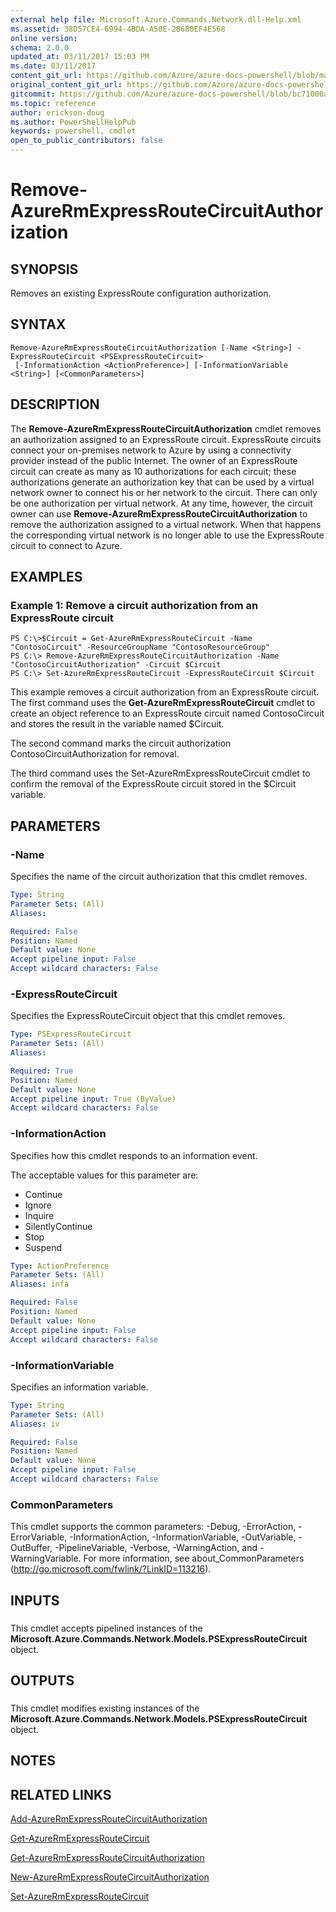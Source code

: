 ```yaml
---
external help file: Microsoft.Azure.Commands.Network.dll-Help.xml
ms.assetid: 38D57CE4-6994-4BDA-A50E-28680EF4E568
online version:
schema: 2.0.0
updated_at: 03/11/2017 15:03 PM
ms.date: 03/11/2017
content_git_url: https://github.com/Azure/azure-docs-powershell/blob/marchrelease/azureps-cmdlets-docs/ResourceManager/AzureRM.Network/v3.5.0/Remove-AzureRmExpressRouteCircuitAuthorization.md
original_content_git_url: https://github.com/Azure/azure-docs-powershell/blob/marchrelease/azureps-cmdlets-docs/ResourceManager/AzureRM.Network/v3.5.0/Remove-AzureRmExpressRouteCircuitAuthorization.md
gitcommit: https://github.com/Azure/azure-docs-powershell/blob/bc71000aa3c7f754b95442dcc415a7324626a15c
ms.topic: reference
author: erickson-doug
ms.author: PowerShellHelpPub
keywords: powershell, cmdlet
open_to_public_contributors: false
---
```


# Remove-AzureRmExpressRouteCircuitAuthorization

## SYNOPSIS
Removes an existing ExpressRoute configuration authorization.

## SYNTAX

```
Remove-AzureRmExpressRouteCircuitAuthorization [-Name <String>] -ExpressRouteCircuit <PSExpressRouteCircuit>
 [-InformationAction <ActionPreference>] [-InformationVariable <String>] [<CommonParameters>]
```

## DESCRIPTION
The **Remove-AzureRmExpressRouteCircuitAuthorization** cmdlet removes an authorization assigned to an ExpressRoute circuit.
ExpressRoute circuits connect your on-premises network to Azure by using a connectivity provider instead of the public Internet.
The owner of an ExpressRoute circuit can create as many as 10 authorizations for each circuit; these authorizations generate an authorization key that can be used by a virtual network owner to connect his or her network to the circuit.
There can only be one authorization per virtual network.
At any time, however, the circuit owner can use **Remove-AzureRmExpressRouteCircuitAuthorization** to remove the authorization assigned to a virtual network.
When that happens the corresponding virtual network is no longer able to use the ExpressRoute circuit to connect to Azure.

## EXAMPLES

### Example 1: Remove a circuit authorization from an ExpressRoute circuit
```
PS C:\>$Circuit = Get-AzureRmExpressRouteCircuit -Name "ContosoCircuit" -ResourceGroupName "ContosoResourceGroup"
PS C:\> Remove-AzureRmExpressRouteCircuitAuthorization -Name "ContosoCircuitAuthorization" -Circuit $Circuit
PS C:\> Set-AzureRmExpressRouteCircuit -ExpressRouteCircuit $Circuit
```

This example removes a circuit authorization from an ExpressRoute circuit.
The first command uses the **Get-AzureRmExpressRouteCircuit** cmdlet to create an object reference to an ExpressRoute circuit named ContosoCircuit and stores the result in the variable named $Circuit.

The second command marks the circuit authorization ContosoCircuitAuthorization for removal.

The third command uses the Set-AzureRmExpressRouteCircuit cmdlet to confirm the removal of the ExpressRoute circuit stored in the $Circuit variable.

## PARAMETERS

### -Name
Specifies the name of the circuit authorization that this cmdlet removes.

```yaml
Type: String
Parameter Sets: (All)
Aliases: 

Required: False
Position: Named
Default value: None
Accept pipeline input: False
Accept wildcard characters: False
```

### -ExpressRouteCircuit
Specifies the ExpressRouteCircuit object that this cmdlet removes.

```yaml
Type: PSExpressRouteCircuit
Parameter Sets: (All)
Aliases: 

Required: True
Position: Named
Default value: None
Accept pipeline input: True (ByValue)
Accept wildcard characters: False
```

### -InformationAction
Specifies how this cmdlet responds to an information event.

The acceptable values for this parameter are:

- Continue
- Ignore
- Inquire
- SilentlyContinue
- Stop
- Suspend

```yaml
Type: ActionPreference
Parameter Sets: (All)
Aliases: infa

Required: False
Position: Named
Default value: None
Accept pipeline input: False
Accept wildcard characters: False
```

### -InformationVariable
Specifies an information variable.

```yaml
Type: String
Parameter Sets: (All)
Aliases: iv

Required: False
Position: Named
Default value: None
Accept pipeline input: False
Accept wildcard characters: False
```

### CommonParameters
This cmdlet supports the common parameters: -Debug, -ErrorAction, -ErrorVariable, -InformationAction, -InformationVariable, -OutVariable, -OutBuffer, -PipelineVariable, -Verbose, -WarningAction, and -WarningVariable. For more information, see about_CommonParameters (http://go.microsoft.com/fwlink/?LinkID=113216).

## INPUTS

###  
This cmdlet accepts pipelined instances of the **Microsoft.Azure.Commands.Network.Models.PSExpressRouteCircuit** object.

## OUTPUTS

###  
This cmdlet modifies existing instances of the **Microsoft.Azure.Commands.Network.Models.PSExpressRouteCircuit** object.

## NOTES

## RELATED LINKS

[Add-AzureRmExpressRouteCircuitAuthorization](./Add-AzureRmExpressRouteCircuitAuthorization.md)

[Get-AzureRmExpressRouteCircuit](./Get-AzureRmExpressRouteCircuit.md)

[Get-AzureRmExpressRouteCircuitAuthorization](./Get-AzureRmExpressRouteCircuitAuthorization.md)

[New-AzureRmExpressRouteCircuitAuthorization](./New-AzureRmExpressRouteCircuitAuthorization.md)

[Set-AzureRmExpressRouteCircuit](./Set-AzureRmExpressRouteCircuit.md)


